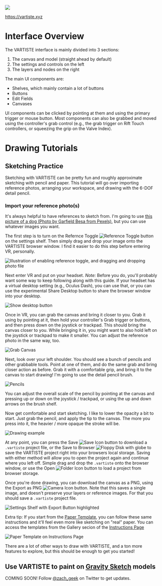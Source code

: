 <img src="../assets/vartiste.png" class="logo">

<a class="vartiste-url" href="https://vartiste.xyz">https://vartiste.xyz</a>

# Interface Overview

The VARTISTE interface is mainly divided into 3 sections:

  1. The canvas and model (straight ahead by default)
  2. The settings and controls on the left
  3. The layers and nodes on the right

The main UI components are:

  - Shelves, which mainly contain a lot of buttons
  - Buttons
  - Edit Fields
  - Canvases

UI components can be clicked by pointing at them and using the primary trigger
or mouse button. Most components can also be grabbed and moved using the
controller's grab control (e.g., the grab trigger on Rift Touch controllers, or
squeezing the grip on the Valve Index).

# Drawing Tutorials

<a name="sketch"></a>
## Sketching Practice

Sketching with VARTISTE can be pretty fun and roughly approximate sketching with
pencil and paper. This tutorial will go over importing reference photos,
arranging your workspace, and drawing with the 6-DOF detail pencil.

### Import your reference photo(s)

It's always helpful to have references to sketch from. I'm going to use [this
picture of a dog (Photo by Garfield Besa from
Pexels)](https://www.pexels.com/photo/shallow-focus-photography-of-a-golden-retriever-686094/),
but you can use whatever images you want.

The first step is to turn on the Refernce Toggle ![Reference
Toggle](../assets/badge-account-horizontal-outline.png) button on the settings
shelf. Then simply drag and drop your image onto the VARTISTE browser window. I
find it easier to do this step before entering VR, personally.

![Illustration of enabling reference toggle, and dragging and dropping photo file](./images/reference_import.png)

Next enter VR and put on your headset. *Note:* Before you do, you'll probably
want some way to keep following along with this guide. If your headset has a
virtual desktop setting (e.g., Oculus Dash), you can use that, or you can use
the experimental Share Desktop button to share the browser window into your
desktop.

![Show desktop button](./images/show_desktop.png)

Once in VR, you can grab the canvas and bring it closer to you. Grab it using by
pointing at it, then hold your controller's Grab trigger or buttons, and then
press down on the joystick or trackpad. This should bring the canvas closer to
you. While bringing it in, you might want to also hold left on the joystick or
trackpad to make it smaller. You can adjust the reference photo in the same way,
too.

![Grab Canvas](./images/grab_canvas.png)

Next, look over your left shoulder. You should see a bunch of pencils and other
grabbable tools. Point at one of them, and do the same grab and bring closer
action as before. Grab it with a comfortable grip, and bring it to the canvas to
start drawing! I'm going to use the detail pencil brush.

![Pencils](./images/pencils.png)

You can adjust the overall scale of the pencil by pointing at the canvas and
pressing up or down on the joystick / trackpad, or using the up and down arrows
on the brush shelf.

Now get comfortable and start sketching. I like to lower the opacity a bit to
start. Just grab the pencil, and apply the tip to the canvas. The more you press
into it, the heavier / more opaque the stroke will be.

![Drawing example](./images/drawing.png)

At any point, you can press the Save ![Save Icon](../assets/floppy.png) button
to download a `.vartiste` project file, or the Save to Browser ![Floppy Disk
with globe](../assets/save-to-browser.png) to save the VARTISTE project right
into your browsers local storage. Saving with either method will allow you to
open the project again and continue where you left off. Simple drag and drop the
`.vartiste` onto the browser window, or use the Open ![Folder Icon](../assets/folder-open-outline.png) button to load a project from browser storage.

Once you're done drawing, you can download the canvas as a PNG, using the Export as PNG ![Camera Icon](../assets/camera.png) button. Note that this saves a single image, and doesn't preserve your layers or reference images. For that you should save a `.vartiste` project file.

![Settings Shelf with Export Button highlighted](./images/export.png)

Extra tip: If you start from the [Paper
Template](/index.html?load=gallery/paper.vartiste), you can follow these same
instructions and it'll feel even more like sketching on "real" paper. You can access the templates from the Gallery secion of the [Instructions Page](/landing.html)

![Paper Template on Instructions Page](./images/template_landing.png)

There are a lot of other ways to draw with VARTISTE, and a ton more features to
explore, but this should be enough to get you started!

## Use VARTISTE to paint on [Gravity Sketch](https://www.gravitysketch.com/) models

COMING SOON! Follow [@zach_geek](https://twitter.com/zach_geek) on Twitter to
get updates.

<!--
# Interface Reference

## Settings Shelf

![Settings Shelf Screenshot](images/settings.png)

The settings shelf contains buttons for:

- Saving, Loading, Importing, and Exporting
- Misc Settings


## Toolbox Shelf

The toolbox shelf contains experimental features that could break or be removed
at any time.

## 6-degrees-of-freedom Tools

The 6 degree-of-freedom tools are tools that are intended to be grabbed and
moved around

# Drawing Reference

## Layers

## Node System

## Animation

## 3D Loading

## References

## Skeletonator
-->

